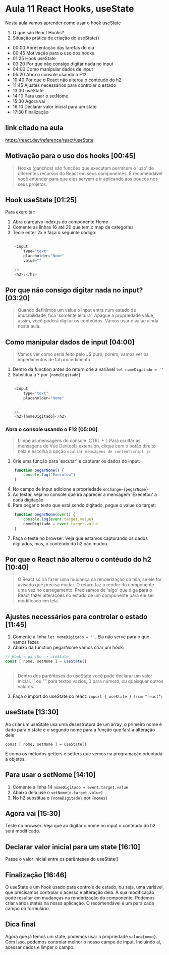# Aula 11 React Hooks, useState

Nesta aula vamos aprender como usar o hook useState

1. O que são React Hooks?
2. Situação prática de criação do useState()

* 00:00 Apresentação das tarefas do dia
* 00:45 Motivação para o uso dos hooks
* 01:25 Hook useState
* 03:20 Por que não consigo digitar nada no input
* 04:00 Como manipular dados de input
* 05:20 Abra o console usando o F12
* 10:40 Por que o React não alterou o contéudo do h2
* 11:45 Ajustes necessários para controlar o estado
* 13:30 useState
* 14:10 Para usar o setNome
* 15:30 Agora vai
* 16:10 Declarar valor inicial para um state
* 17:30 Finalização

## link citado na aula
<https://react.dev/reference/react/useState>

## Motivação para o uso dos hooks [00:45]

> Hooks (ganchos) são funções que executam permitem o 'uso' de diferentes recursos do React em seus componentes.
> É recomendável você entender para que eles servem e ir aplicando aos poucos nos seus projetos.

## Hook useState [01:25]

Para exercitar:

1. Abra o arquivo index.js do componente Home
2. Comente as linhas 16 até 20 que tem o map de categories
3. Tecle enter 2x e faça o seguinte código:

~~~javascript
    
    <input
        type="text"
        placeholder="Nome"
        value=""

    />
    <h2>?</h2>

~~~

## Por que não consigo digitar nada no input? [03:20]

> Quando definimos um value o input entra num estado de imutabilidade, fica 'somente leitura'.
> Apague a propriedade value, assim, você poderá digitar os conteúdos.
> Vamos usar o value ainda nesta aula.

## Como manipular dados de input [04:00]

> Vamos ver como seria feito pelo JS puro, porém, vamos ver os impedimentos de tal procedimento

1. Dentro da function antes do return crie a variável `let nomeDigitado = ''`
2. Substitua a ? por `{nomeDigitado}`

~~~javascript
    
    <input
        type="text"
        placeholder="Nome"
        

    />
    <h2>{nomeDigitado}</h2>

~~~

### Abra o console usando o F12 [05:00]

> Limpe as mensagens do console. CTRL + L
> Para ocultar as mensagens de Vue Devtools extension, clique com o botão direito nela e escolha a opção `ocultar mensagens de contentscript.js`

3. Crie uma função para 'escutar' e capturar os dados do input:

~~~javascript
    function pegarNome() {
        console.log("Executou")
    }

~~~

4. No campo de input adicione a propriedade `onChange={pegarNome}`
5. Ao testar, veja no console que irá aparecer a mensagem 'Execetou' a cada digitação
6. Para pegar o texto que está sendo digitado, pegue o value do target:

~~~javascript
    function pegarNome(event) {
        console.log(event.target.value)
        nomeDigitado = event.target.value
    }

~~~
7. Faça o teste no browser. Veja que estamos capturando os dados digitados, mas, o conteúdo do h2 não mudou.

## Por que o React não alterou o contéudo do h2 [10:40]

> O React só irá fazer uma mudança na renderização da tela, se ele for avisado que precisa mudar.
> O return faz o render do componente uma vez no carregamento.
> Precisamos de 'algo' que diga para o React fazer alterações no estado de um componente para ele ser modificado em tela.

## Ajustes necessários para controlar o estado [11:45]

1. Comente a linha `let nomeDigitado = ''`. Ela não serve para o que vamos fazer.
2. Abaixo da function pegarNome vamos criar um hook:

~~~javascript
// Hook = gancho -> useState
const [ nome, setNome ] = useState()
 
~~~

> Dentro dos parênteses do useState você pode declarar um valor inicial.
> '' ou "" para textos vazios, 0 para número, ou quaisquer outros valores.

3. Faça o import do useState do react:
`import { useState } from "react";`

## useState [13:30]

Ao criar um useState usa uma desestrutura de um array, o primeiro nome é dado para o state e o segundo nome para a função que fará a alteração dele:

`const [ nome, setNome ] = useState()`

É como os métodos getters e setters que vemos na programação orientada a objetos.

## Para usar o setNome [14:10]

1. Comente a linha 14 `nomeDigitado = event.target.value`
2. Abaixo dela use o `setNome(e.target.value)`
3. No h2 substitua o `{nomeDigitado}` por `{nomes}`

## Agora vai [15:30]

Teste no browser. Veja que ao digitar o nome no input o conteúdo do h2 será modificado.

## Declarar valor inicial para um state [16:10]

Passe o valor inicial entre os parênteses do useState()

## Finalização [16:46]

O useState é um hook usado para controle de estado, ou seja, uma variável, que precisamos controlar o acesso e alteração dela. A sua modificação pode resultar em mudanças na renderização do componente.
Podemos criar vários states na nossa aplicação. O recomendável é um para cada campo do formulário.


## Dica final

Agora que já temos um state, podemos usar a propriedade `value={nome}`.
Com isso, podemos controlar melhor o nosso campo de input. Incluindo ai, acessar dados e limpar o campo.
